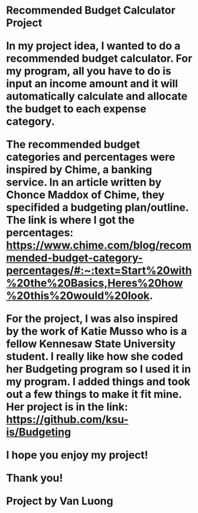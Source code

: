 <h1>Recommended Budget Calculator Project</h>

In my project idea, I wanted to do a recommended budget calculator. For my program, all you have to do is input an income amount and it will automatically calculate and allocate the budget to each expense category. 

The recommended budget categories and percentages were inspired by Chime, a banking service. In an article written by Chonce Maddox of Chime, they specifided a budgeting plan/outline. The link is where I got the percentages:
https://www.chime.com/blog/recommended-budget-category-percentages/#:~:text=Start%20with%20the%20Basics,Heres%20how%20this%20would%20look.

For the project, I was also inspired by the work of Katie Musso who is a fellow Kennesaw State University student. I really like how she coded her Budgeting program so I used it in my program. I added things and took out a few things to make it fit mine. Her project is in the link:
https://github.com/ksu-is/Budgeting

I hope you enjoy my project! 

Thank you!

Project by Van Luong
